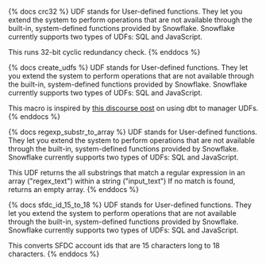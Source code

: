 {% docs crc32 %}
UDF stands for User-defined functions. They let you extend the system to perform operations that are not available through the built-in, system-defined functions provided by Snowflake. Snowflake currently supports two types of UDFs: SQL and JavaScript.

This runs 32-bit cyclic redundancy check.
{% enddocs %}

{% docs create_udfs %}
UDF stands for User-defined functions. They let you extend the system to perform operations that are not available through the built-in, system-defined functions provided by Snowflake. Snowflake currently supports two types of UDFs: SQL and JavaScript.

This macro is inspired by [this discourse post](https://discourse.getdbt.com/t/using-dbt-to-manage-user-defined-functions-redshift/18) on using dbt to manager UDFs.
{% enddocs %}

{% docs regexp_substr_to_array %}
UDF stands for User-defined functions. They let you extend the system to perform operations that are not available through the built-in, system-defined functions provided by Snowflake. Snowflake currently supports two types of UDFs: SQL and JavaScript.

This UDF returns the all substrings that match a regular expression in an array  ("regex_text") within a string ("input_text") If no match is found, returns an empty array.
{% enddocs %}

{% docs sfdc_id_15_to_18 %}
UDF stands for User-defined functions. They let you extend the system to perform operations that are not available through the built-in, system-defined functions provided by Snowflake. Snowflake currently supports two types of UDFs: SQL and JavaScript.

This converts SFDC account ids that are 15 characters long to 18 characters.
{% enddocs %}